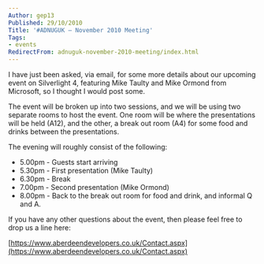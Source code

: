 ```yaml
---
Author: gep13
Published: 29/10/2010
Title: '#ADNUGUK – November 2010 Meeting'
Tags:
- events
RedirectFrom: adnuguk-november-2010-meeting/index.html
---
```


I have just been asked, via email, for some more details about our upcoming event on Silverlight 4, featuring Mike Taulty and Mike Ormond from Microsoft, so I thought I would post some.

The event will be broken up into two sessions, and we will be using two separate rooms to host the event. One room will be where the presentations will be held (A12), and the other, a break out room (A4) for some food and drinks between the presentations.

The evening will roughly consist of the following:

* 5.00pm - Guests start arriving
* 5.30pm - First presentation (Mike Taulty)
* 6.30pm - Break
* 7.00pm - Second presentation (Mike Ormond)
* 8.00pm - Back to the break out room for food and drink, and informal Q and A.

If you have any other questions about the event, then please feel free to drop us a line here:

[https://www.aberdeendevelopers.co.uk/Contact.aspx](https://www.aberdeendevelopers.co.uk/Contact.aspx)
